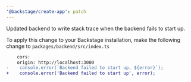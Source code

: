 ```yaml
---
'@backstage/create-app': patch
---
```


Updated backend to write stack trace when the backend fails to start up.

To apply this change to your Backstage installation, make the following change to `packages/backend/src/index.ts`

```diff
    cors:
    origin: http://localhost:3000
-    console.error(`Backend failed to start up, ${error}`);
+    console.error('Backend failed to start up', error);
```
